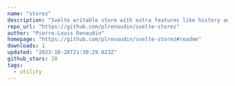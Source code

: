 ```yaml
---
name: "storez"
description: "Svelte writable store with extra features like history and localstorage."
repo_url: "https://github.com/plrenaudin/svelte-storez"
author: "Pierre-Louis Renaudin"
homepage: "https://github.com/plrenaudin/svelte-storez#readme"
downloads: 1
updated: "2023-10-28T21:30:29.023Z"
github_stars: 28
tags: 
  - utility
---
```

